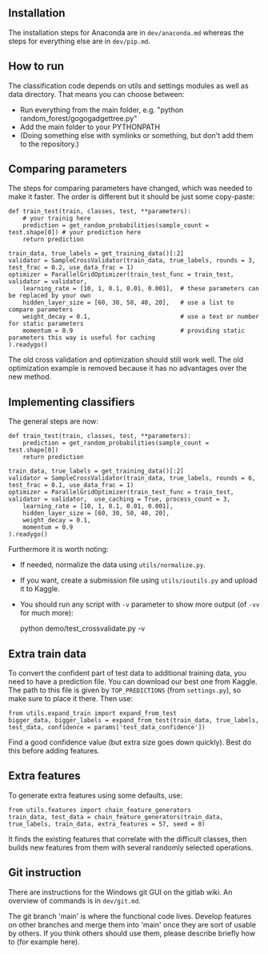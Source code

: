
Installation
-------------------------------

The installation steps for Anaconda are in `dev/anaconda.md` whereas the steps for everything else are in `dev/pip.md`.

How to run
-------------------------------

The classification code depends on utils and settings modules as well as data directory. That means you can choose between:
- Run everything from the main folder, e.g. "python random_forest/gogogadgettree.py"
- Add the main folder to your PYTHONPATH
- (Doing something else with symlinks or something, but don't add them to the repository.)

Comparing parameters
-------------------------------

The steps for comparing parameters have changed, which was needed to make it faster. The order is different but it should be just some copy-paste:

    def train_test(train, classes, test, **parameters):
        # your trainig here
        prediction = get_random_probabilities(sample_count = test.shape[0]) # your prediction here
        return prediction
    
    train_data, true_labels = get_training_data()[:2]
    validator = SampleCrossValidator(train_data, true_labels, rounds = 3, test_frac = 0.2, use_data_frac = 1)
    optimizer = ParallelGridOptimizer(train_test_func = train_test, validator = validator,
        learning_rate = [10, 1, 0.1, 0.01, 0.001],  # these parameters can be replaced by your own
        hidden_layer_size = [60, 30, 50, 40, 20],   # use a list to compare parameters
        weight_decay = 0.1,                         # use a text or number for static parameters
        momentum = 0.9                              # providing static parameters this way is useful for caching
    ).readygo()

The old cross validation and optimization should still work well. The old optimization example is removed because it has no advantages over the new method.

Implementing classifiers
-------------------------------

The general steps are now:

    def train_test(train, classes, test, **parameters):
        prediction = get_random_probabilities(sample_count = test.shape[0])
        return prediction
    
    train_data, true_labels = get_training_data()[:2]
    validator = SampleCrossValidator(train_data, true_labels, rounds = 6, test_frac = 0.1, use_data_frac = 1)
    optimizer = ParallelGridOptimizer(train_test_func = train_test, validator = validator,  use_caching = True, process_count = 3,
        learning_rate = [10, 1, 0.1, 0.01, 0.001],
        hidden_layer_size = [60, 30, 50, 40, 20],
        weight_decay = 0.1,
        momentum = 0.9
    ).readygo()

Furthermore it is worth noting:
* If needed, normalize the data using `utils/normalize.py`.
* If you want, create a submission file using `utils/ioutils.py` and upload it to Kaggle.
* You should run any script with `-v` parameter to show more output (of `-vv` for much more):

    python demo/test_crossvalidate.py -v

Extra train data
-------------------------------

To convert the confident part of test data to additional training data, you need to have a prediction file. You can download our best one from Kaggle. The path to this file is given by `TOP_PREDICTIONS` (from `settings.py`), so make sure to place it there. Then use:

    from utils.expand_train import expand_from_test
    bigger_data, bigger_labels = expand_from_test(train_data, true_labels, test_data, confidence = params['test_data_confidence'])

Find a good confidence value (but extra size goes down quickly). Best do this before adding features.

Extra features
-------------------------------

To generate extra features using some defaults, use:

    from utils.features import chain_feature_generators
    train_data, test_data = chain_feature_generators(train_data, true_labels, train_data, extra_features = 57, seed = 0)

It finds the existing features that correlate with the difficult classes, then builds new features from them with several randomly selected operations.

Git instruction
-------------------------------

There are instructions for the Windows git GUI on the gitlab wiki. An overview of commands is in `dev/git.md`.

The git branch 'main' is where the functional code lives. Develop features on other branches and merge them into 'main' once they are sort of usable by others. If you think others should use them, please describe briefly how to (for example here).


